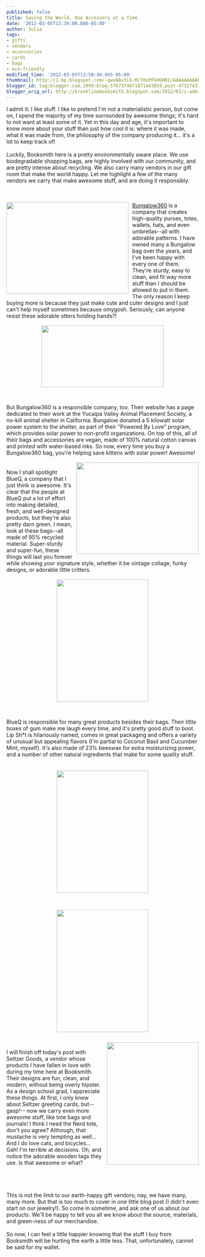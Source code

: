 ```yaml
---
published: false
title: Saving the World, One Accessory at a Time
date: '2012-03-05T13:39:00.006-05:00'
author: Julia
tags:
- gifts
- vendors
- accessories
- cards
- bags
- eco-friendly
modified_time: '2012-03-05T13:50:49.055-05:00'
thumbnail: http://1.bp.blogspot.com/-gwvNAvYLk-M/T0xPFGHGHBI/AAAAAAAAAFM/zT2ywbXYzHE/s72-c/CANDG%2B001.jpg
blogger_id: tag:blogger.com,1999:blog-5767374071871443859.post-4732743172357090080
blogger_orig_url: http://brooklinebooksmith.blogspot.com/2012/03/i-admit-it-i-like-stuff.html
---
```


I admit it: I like stuff. I like to pretend I'm not a materialistic person, but come on, I spend the majority of my time surrounded by awesome things; it's hard to not want at least some of it. Yet in this day and age, it's important to know more about your stuff than just how cool it is: where it was made, what it was made from, the philosophy of the company producing it… it's a lot to keep track of!<br /><br />Luckily, Booksmith here is a pretty environmentally aware place. We use biodegradable shopping bags, are highly involved with our community, and are pretty intense about recycling. We also carry many vendors in our gift room that make the world happy. Let me highlight a few of the many vendors we carry that make awesome stuff, and are doing it responsibly.<br /><br /><br /><div><img style="float:left; margin:0 10px 10px 0;cursor:pointer; cursor:hand;width: 320px; height: 240px;" src="http://1.bp.blogspot.com/-gwvNAvYLk-M/T0xPFGHGHBI/AAAAAAAAAFM/zT2ywbXYzHE/s320/CANDG%2B001.jpg" alt="" id="BLOGGER_PHOTO_ID_5714028976184630290" border="0" /></div><a href="http://bungalow360.com/boutiques.html" target="_blank">Bungalow360</a> is a company that creates high-quality purses, totes, wallets, hats, and even umbrellas--all with adorable patterns. I have owned many a Bungalow bag over the years, and I've been happy with every one of them. They're sturdy, easy to clean, and fit way more stuff than I should be allowed to put in them. The only reason I keep buying more is because they just make cute and cuter designs and I just can't help myself sometimes because omygosh. Seriously, can anyone resist these adorable otters holding hands?!<br /><br /><div><img style="display:block; margin:0px auto 10px; text-align:center;cursor:pointer; cursor:hand;width: 320px; height: 161px;" src="http://2.bp.blogspot.com/-Srj79m9mKhQ/T0xQXHgrOZI/AAAAAAAAAFY/rtzxdyxoXA8/s320/SeaOtterwalletLRG.jpg" alt="" id="BLOGGER_PHOTO_ID_5714030385309628818" border="0" /></div><br /><br />But Bungalow360 is a responsible company, too. Their website has a page dedicated to their work at the Yucaipa Valley Animal Placement Society, a no-kill animal shelter in California. Bungalow donated a 5 kilowatt solar power system to the shelter, as part of their "Powered By Love" program, which provides solar power to non-profit organizations. On top of this, all of their bags and accessories are vegan, made of 100% natural cotton canvas and printed with water-based inks. So now, every time you buy a Bungalow360 bag, you're helping save kittens with solar power! Awesome!<br /><br /><div><a href="http://2.bp.blogspot.com/-pW6_YDamZa4/T0xZtf7e8pI/AAAAAAAAAFk/J1t3mpPx8eo/s1600/CANDG%2B006.jpg"><img style="float:right; margin:0 0 10px 10px;cursor:pointer; cursor:hand;width: 320px; height: 240px;" src="http://2.bp.blogspot.com/-pW6_YDamZa4/T0xZtf7e8pI/AAAAAAAAAFk/J1t3mpPx8eo/s320/CANDG%2B006.jpg" alt="" id="BLOGGER_PHOTO_ID_5714040665426293394" border="0" /></a><br /></div>Now I shall spotlight BlueQ, a company that I just think is awesome. It's clear that the people at BlueQ put a lot of effort into making detailed, fresh, and well-designed products, but they're also pretty darn green. I mean, look at these bags--all made of 95% recycled material. Super-sturdy and super-fun, these things will last you forever while showing your signature style, whether it be vintage collage, funky designs, or adorable little critters.<br /><br /><div><img style="display:block; margin:0px auto 10px; text-align:center;cursor:pointer; cursor:hand;width: 240px; height: 320px;" src="http://2.bp.blogspot.com/-K-h0w_Oms60/T1UIiOVORLI/AAAAAAAAAF8/9qeoGzY705w/s320/CANDG%2B019.jpg" alt="" id="BLOGGER_PHOTO_ID_5716484686072399026" border="0" /></div><br /><br />BlueQ is responsible for many great products besides their bags. Their little boxes of gum make me laugh every time, and it's pretty good stuff to boot. Lip Sh*t is hilariously named, comes in great packaging and offers a variety of unusual but appealing flavors (I'm partial to Coconut Basil and Cucumber Mint, myself). It's also made of 23% beeswax for extra moisturizing power, and a number of other natural ingredients that make for some quality stuff.<br /><br /><br /><div><img style="display:block; margin:0px auto 10px; text-align:left;cursor:pointer; cursor:hand;width: 240px; height: 320px;" src="http://3.bp.blogspot.com/-qsdgzzSiyzA/T1UI8mHJDQI/AAAAAAAAAGI/5uyZcaNvIGs/s320/CANDG%2B020.jpg" alt="" id="BLOGGER_PHOTO_ID_5716485139132386562" border="0" /></div><br /><br /><div><img style="display:block; margin:0px auto 10px; text-align:center;cursor:pointer; cursor:hand;width: 240px; height: 320px;" src="http://4.bp.blogspot.com/-kI9r1xCZw8E/T1UI82-56KI/AAAAAAAAAGQ/n6_qomfZ9AA/s320/CANDG%2B017.jpg" alt="" id="BLOGGER_PHOTO_ID_5716485143661242530" border="0" /></div><br /><div><img style="float:right; margin:0 0 10px 10px;cursor:pointer; cursor:hand;width: 240px; height: 320px;" src="http://4.bp.blogspot.com/-cct1HpQ-_6o/T1UJ4fYrnSI/AAAAAAAAAGs/CK-E21CWing/s320/CANDG%2B012.jpg" alt="" id="BLOGGER_PHOTO_ID_5716486168119057698" border="0" /></div><br /><div>I will finish off today's post with Seltzer Goods, a vendor whose products I have fallen in love with during my time here at Booksmith. Their designs are fun, clean, and modern, without being overly hipster. As a design school grad, I appreciate these things. At first, I only knew about Seltzer greeting cards, but--gasp!-- now we carry even more awesome stuff, like tote bags and journals! I think I need the Nerd tote, don't you agree? Although, that mustache is very tempting as well... And I do love cats, and bicycles... Gah! I'm terrible at decisions. Oh, and notice the adorable wooden tags they use. Is that awesome or what?<br /></div><br /><br /><br /><br />This is not the limit to our earth-happy gift vendors; nay, we have many, many more. But that is too much to cover in one little blog post (I didn't even start on our jewelry!). So come in sometime, and ask one of us about our products. We'll be happy to tell you all we know about the source, materials, and green-ness of our merchandise.<br /><br />So now, I can feel a little happier knowing that the stuff I buy from Booksmith will be hurting the earth a little less. That, unfortunately, cannot be said for my wallet.